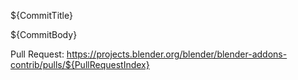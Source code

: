 ${CommitTitle}

${CommitBody}

Pull Request: https://projects.blender.org/blender/blender-addons-contrib/pulls/${PullRequestIndex}
